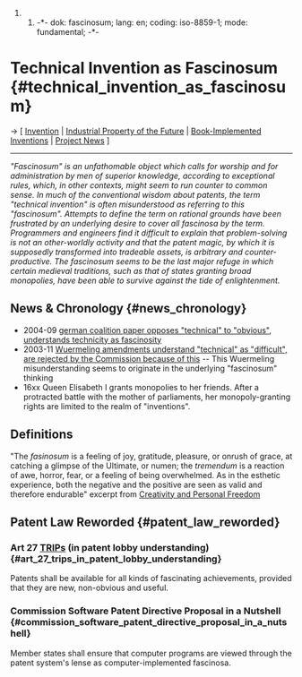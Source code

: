 1.  1.  -\*- dok: fascinosum; lang: en; coding: iso-8859-1; mode:
        fundamental; -\*-

# Technical Invention as Fascinosum {#technical_invention_as_fascinosum}

-\> \[ [ Invention](SwpatkorcuEn "wikilink") \| [ Industrial Property of
the Future](IndpropEn "wikilink") \| [ Book-Implemented
Inventions](BookImplementedInventionsEn "wikilink") \| [ Project
News](FfiiprojNewsEn "wikilink") \]

------------------------------------------------------------------------

*\"Fascinosum\" is an unfathomable object which calls for worship and
for administration by men of superior knowledge, according to
exceptional rules, which, in other contexts, might seem to run counter
to common sense. In much of the conventional wisdom about patents, the
term \"technical invention\" is often misunderstood as referring to this
\"fascinosum\". Attempts to define the term on rational grounds have
been frustrated by an underlying desire to cover all fascinosa by the
term. Programmers and engineers find it difficult to explain that
problem-solving is not an other-worldly activity and that the patent
magic, by which it is supposedly transformed into tradeable assets, is
arbitrary and counter-productive. The fascinosum seems to be the last
major refuge in which certain medieval traditions, such as that of
states granting broad monopolies, have been able to survive against the
tide of enlightenment.*

## News & Chronology {#news_chronology}

-   2004-09 [ german coalition paper opposes \"technical\" to
    \"obvious\", understands technicity as
    fascinosity](ParlReso0410De "wikilink")
-   2003-11 [Wuermeling amendments understand \"technical\" as
    \"difficult\", are rejected by the Commission because of
    this](http://swpat.ffii.org/papers/europarl0309/cec0311/ "wikilink")
    \-- This Wuermeling misunderstanding seems to originate in the
    underlying \"fascinosum\" thinking
-   16xx Queen Elisabeth I grants monopolies to her friends. After a
    protracted battle with the mother of parliaments, her
    monopoly-granting rights are limited to the realm of \"inventions\".

## Definitions

\"The *fasinosum* is a feeling of joy, gratitude, pleasure, or onrush of
grace, at catching a glimpse of the Ultimate, or numen; the *tremendum*
is a reaction of awe, horror, fear, or a feeling of being overwhelmed.
As in the esthetic experience, both the negative and the positive are
seen as valid and therefore endurable\" excerpt from [Creativity and
Personal
Freedom](http://www.csp.org/chrestomathy/creativity_and.html "wikilink")

## Patent Law Reworded {#patent_law_reworded}

### Art 27 [TRIPs](TRIPs "wikilink") (in patent lobby understanding) {#art_27_trips_in_patent_lobby_understanding}

Patents shall be available for all kinds of fascinating achievements,
provided that they are new, non-obvious and useful.

### Commission Software Patent Directive Proposal in a Nutshell {#commission_software_patent_directive_proposal_in_a_nutshell}

Member states shall ensure that computer programs are viewed through the
patent system\'s lense as computer-implemented fascinosa.
